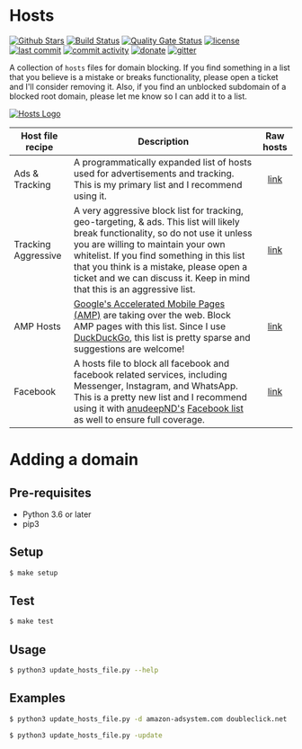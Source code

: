# Hosts

[![Github Stars](https://img.shields.io/github/stars/lightswitch05/hosts)](https://github.com/lightswitch05/hosts)
[![Build Status](https://travis-ci.org/lightswitch05/hosts.svg?branch=master)](https://travis-ci.org/lightswitch05/hosts)
[![Quality Gate Status](https://sonarcloud.io/api/project_badges/measure?project=lightswitch05_hosts&metric=alert_status)](https://sonarcloud.io/dashboard?id=lightswitch05_hosts)
[![license](https://img.shields.io/github/license/lightswitch05/hosts.svg)](https://github.com/lightswitch05/hosts/blob/master/LICENSE)
[![last commit](https://img.shields.io/github/last-commit/lightswitch05/hosts.svg)](https://github.com/lightswitch05/hosts/commits/master)
[![commit activity](https://img.shields.io/github/commit-activity/y/lightswitch05/hosts.svg)](https://github.com/lightswitch05/hosts/commits/master)
[![donate](https://img.shields.io/badge/Donate-EFF-orange.svg)](https://supporters.eff.org/donate)
[![gitter](https://img.shields.io/gitter/room/lightswitch05/hosts.svg)](https://gitter.im/lightswitch05/hosts)

A collection of `hosts` files for domain blocking. If you find something in a list that you believe is a mistake or breaks functionality, please open a ticket and I'll consider removing it. Also, if you find an unblocked subdomain of a blocked root domain, please let me know so I can add it to a list.

[![Hosts Logo](https://raw.githubusercontent.com/lightswitch05/hosts/feature/create-logo/docs/logo.svg)](https://www.github.developerdan.com/hosts/)

Host file recipe | Description | Raw hosts
---------------- | ----------- |:---------:
Ads & Tracking | A programmatically expanded list of hosts used for advertisements and tracking. This is my primary list and I recommend using it. | [link](https://www.github.developerdan.com/hosts/lists/ads-and-tracking-extended.txt)
Tracking Aggressive | A very aggressive block list for tracking, geo-targeting, & ads. This list will likely break functionality, so do not use it unless you are willing to maintain your own whitelist. If you find something in this list that you think is a mistake, please open a ticket and we can discuss it. Keep in mind that this is an aggressive list. | [link](https://www.github.developerdan.com/hosts/lists/tracking-aggressive-extended.txt)
AMP Hosts | [Google's Accelerated Mobile Pages (AMP)](https://www.theregister.co.uk/2017/05/19/open_source_insider_google_amp_bad_bad_bad/) are taking over the web. Block AMP pages with this list. Since I use [DuckDuckGo](https://duckduckgo.com/), this list is pretty sparse and suggestions are welcome! | [link](https://www.github.developerdan.com/hosts/lists/amp-hosts-extended.txt)
Facebook | A hosts file to block all facebook and facebook related services, including Messenger, Instagram, and WhatsApp. This is a pretty new list and I recommend using it with [anudeepND's](https://github.com/anudeepND/blacklist) [Facebook list](https://raw.githubusercontent.com/anudeepND/blacklist/master/facebook.txt) as well to ensure full coverage. | [link](https://www.github.developerdan.com/hosts/lists/facebook-extended.txt)

# Adding a domain

## Pre-requisites

* Python 3.6 or later
* pip3

## Setup

```bash
$ make setup
```

## Test

```bash
$ make test
```

## Usage
```bash
$ python3 update_hosts_file.py --help
```

## Examples

```bash
$ python3 update_hosts_file.py -d amazon-adsystem.com doubleclick.net
```

```bash
$ python3 update_hosts_file.py -update
```
